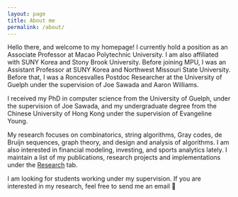 ```yaml
---
layout: page
title: About me
permalink: /about/
---
```


<!-- {% include image.html url="/images/profile.jpg" caption="A sassy caption here" width=300 align="right" %} -->

<!-- Describe yourself here. Dummy text ahead.

Lorem ipsum dolor sit amet, consectetur adipiscing elit, sed do eiusmod tempor incididunt ut labore et dolore magna aliqua. Ut enim ad minim veniam, quis nostrud exercitation ullamco laboris nisi ut aliquip ex ea commodo consequat. Duis aute irure dolor in reprehenderit in voluptate velit esse cillum dolore eu fugiat nulla pariatur. Excepteur sint occaecat cupidatat non proident, sunt in culpa qui officia deserunt mollit anim id est laborum.

Sed ut perspiciatis unde omnis iste natus error sit voluptatem accusantium doloremque laudantium, totam rem aperiam, eaque ipsa quae ab illo inventore veritatis et quasi architecto beatae vitae dicta sunt explicabo. Nemo enim ipsam voluptatem quia voluptas sit aspernatur aut odit aut fugit, sed quia consequuntur magni dolores eos qui ratione voluptatem sequi nesciunt. Neque porro quisquam est, qui dolorem ipsum quia dolor sit amet, consectetur, adipisci velit, sed quia non numquam eius modi tempora incidunt ut labore et dolore magnam aliquam quaerat voluptatem. 

Ut enim ad minima veniam, quis nostrum exercitationem ullam corporis suscipit laboriosam, nisi ut aliquid ex ea commodi consequatur? Quis autem vel eum iure reprehenderit qui in ea voluptate velit esse quam nihil molestiae consequatur, vel illum qui dolorem eum fugiat quo voluptas nulla pariatur? At vero eos et accusamus et iusto odio dignissimos ducimus qui blanditiis praesentium voluptatum deleniti atque corrupti quos dolores et quas molestias excepturi sint occaecati cupiditate non provident, similique sunt in culpa qui officia deserunt mollitia animi, id est laborum et dolorum fuga. -->

Hello there, and welcome to my homepage! I currently hold a position as an Associate Professor at Macao Polytechnic University. I am also affiliated with SUNY Korea and Stony Brook University. Before joining MPU, I was an Assistant Professor at SUNY Korea and Northwest Missouri State University. Before that, I was a Roncesvalles Postdoc Researcher at the University of Guelph under the supervision of Joe Sawada and Aaron Williams.

I received my PhD in computer science from the University of Guelph, under the supervision of Joe Sawada, and my undergraduate degree from the Chinese University of Hong Kong under the supervision of Evangeline Young.

My research focuses on combinatorics, string algorithms, Gray codes, de Bruijn sequences, graph theory, and design and analysis of algorithms. I am also interested in financial modeling, investing, and sports analytics lately. I maintain a list of my publications, research projects and implementations under the <a href="/academic-portfolio/research/">Research</a> tab.

I am looking for students working under my supervision. If you are interested in my research, feel free to send me an email 🙂